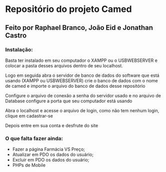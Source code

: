# Repositório do projeto Camed
## Feito por Raphael Branco, João Eid e Jonathan Castro

### Instalação:
<p> Basta ter instalado em seu computador o XAMPP ou o USBWEBSERVER e colocar a pasta desses arquivos dentro de seu localhost.</p>
<p> Logo em seguida abra o servidor de banco de dados do software que está usando (XAMPP ou USBWEBSERVER) crie o banco de dados com o nome de camed e importe o arquivo do banco de dados desse repositório</P>
<p> Configure o arquivo de conexão a senha do servidor usado e no arquivo de Database configure a porta que seu computador está usando</p>
<p> Abra o localhost e acesse o arquivo de login, como não tem nenhum login, clique em cadastrar-se</p>
<p> Depois entre em sua conta e desfrute do site</p>

### O que falta fazer ainda:
<ul>
  <li>Fazer a página Farmácia VS Preço;</li>
  <li>Atualizar em PDO os dados do usuário;</li>
  <li>Excluir em PDO os dados do usuário;</li>
  <li>PHPs de Mobile</li>
</ul>
